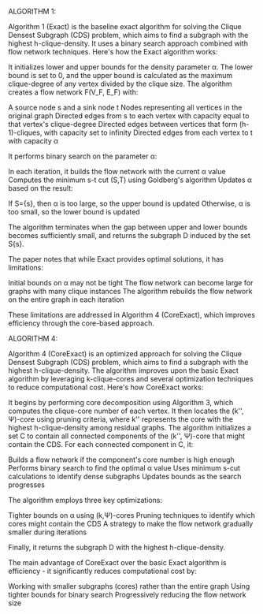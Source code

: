 ALGORITHM 1:

Algorithm 1 (Exact) is the baseline exact algorithm for solving the Clique Densest Subgraph (CDS) problem, which aims to find a subgraph with the highest h-clique-density. It uses a binary search approach combined with flow network techniques.
Here's how the Exact algorithm works:

It initializes lower and upper bounds for the density parameter α. The lower bound is set to 0, and the upper bound is calculated as the maximum clique-degree of any vertex divided by the clique size.
The algorithm creates a flow network F(V_F, E_F) with:

A source node s and a sink node t
Nodes representing all vertices in the original graph
Directed edges from s to each vertex with capacity equal to that vertex's clique-degree
Directed edges between vertices that form (h-1)-cliques, with capacity set to infinity
Directed edges from each vertex to t with capacity α


It performs binary search on the parameter α:

In each iteration, it builds the flow network with the current α value
Computes the minimum s-t cut (S,T) using Goldberg's algorithm
Updates α based on the result:

If S={s}, then α is too large, so the upper bound is updated
Otherwise, α is too small, so the lower bound is updated




The algorithm terminates when the gap between upper and lower bounds becomes sufficiently small, and returns the subgraph D induced by the set S{s}.

The paper notes that while Exact provides optimal solutions, it has limitations:

Initial bounds on α may not be tight
The flow network can become large for graphs with many clique instances
The algorithm rebuilds the flow network on the entire graph in each iteration

These limitations are addressed in Algorithm 4 (CoreExact), which improves efficiency through the core-based approach.

ALGORITHM 4:

Algorithm 4 (CoreExact) is an optimized approach for solving the Clique Densest Subgraph (CDS) problem, which aims to find a subgraph with the highest h-clique-density. The algorithm improves upon the basic Exact algorithm by leveraging k-clique-cores and several optimization techniques to reduce computational cost.
Here's how CoreExact works:

It begins by performing core decomposition using Algorithm 3, which computes the clique-core number of each vertex.
It then locates the (k'', Ψ)-core using pruning criteria, where k'' represents the core with the highest h-clique-density among residual graphs.
The algorithm initializes a set C to contain all connected components of the (k'', Ψ)-core that might contain the CDS.
For each connected component in C, it:

Builds a flow network if the component's core number is high enough
Performs binary search to find the optimal α value
Uses minimum s-cut calculations to identify dense subgraphs
Updates bounds as the search progresses


The algorithm employs three key optimizations:

Tighter bounds on α using (k,Ψ)-cores
Pruning techniques to identify which cores might contain the CDS
A strategy to make the flow network gradually smaller during iterations


Finally, it returns the subgraph D with the highest h-clique-density.

The main advantage of CoreExact over the basic Exact algorithm is efficiency - it significantly reduces computational cost by:

Working with smaller subgraphs (cores) rather than the entire graph
Using tighter bounds for binary search
Progressively reducing the flow network size
